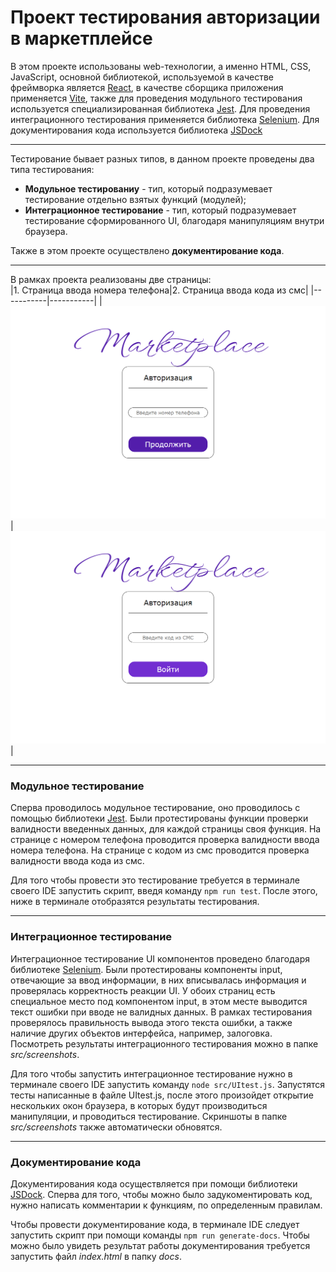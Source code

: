 # Проект тестирования авторизации в маркетплейсе

В этом проекте использованы web-технологии, а именно HTML, CSS, JavaScript, основной библиотекой, используемой в качестве фреймворка является [React](https://react.dev/), в качестве сборщика приложения применяется [Vite](https://vitejs.dev/), также для проведения модульного тестирования используется специализированная библиотека [Jest](https://jestjs.io/ru/). Для проведения интеграционного тестирования применяется библиотека [Selenium](https://www.selenium.dev/). Для документирования кода используется библиотека [JSDock](https://jsdoc.app/)
___
Тестирование бывает разных типов, в данном проекте проведены два типа тестирования:
* **Модульное тестированиу** - тип, который подразумевает тестирование отдельно взятых функций (модулей);
* **Интеграционное тестирование** - тип, который подразумевает тестирование сформированного UI, благодаря манипуляциям внутри браузера.

Также в этом проекте осуществлено **документирование кода**.
___
В рамках проекта реализованы две страницы:  
|1. Страница ввода номера телефона|2. Страница ввода кода из смс|
|-----------|-----------|
|![Изображение страницы ввода номера](src/screenshots/screenshot12.png)|![Изображение страницы ввода кода из СМС](src/screenshots/screenshot13.png)|
___
### Модульное тестирование
Сперва проводилось модульное тестирование, оно проводилось с помощью библиотеки [Jest](https://jestjs.io/ru/).
Были протестированы функции проверки валидности введенных данных, для каждой страницы своя функция. 
На странице с номером телефона проводится проверка валидности ввода номера телефона.
На странице с кодом из смс проводится проверка валидности ввода кода из смс.

Для того чтобы провести это тестирование требуется в терминале своего IDE запустить скрипт, введя команду `npm run test`.
После этого, ниже в терминале отобразятся результаты тестирования.
___
### Интеграционное тестирование
Интеграционное тестирование UI компонентов проведено благодаря библиотеке [Selenium](https://www.selenium.dev/).
Были протестированы компоненты input, отвечающие за ввод информации, в них вписывалась информация и проверялась корректность реакции UI.
У обоих страниц есть специальное место под компонентом input, в этом месте выводится текст ошибки при вводе не валидных данных.
В рамках тестирования проверялось правильность вывода этого текста ошибки, а также наличие других объектов интерфейса, например, залоговка.
Посмотреть результаты интеграционного тестирования можно в папке *src/screenshots*.

Для того чтобы запустить интеграционное тестирование нужно в терминале своего IDE запустить команду `node src/UItest.js`.
Запустятся тесты написанные в файле UItest.js, после этого произойдет открытие нескольких окон браузера, в которых будут производиться манипуляции, и проводиться тестирование. Скриншоты в папке *src/screenshots* также автоматически обновятся.
___
### Документирование кода
Документирования кода осуществляется при помощи библиотеки [JSDock](https://jsdoc.app/).
Сперва для того, чтобы можно было задукоментировать код, нужно написать комментарии к функциям, по определенным правилам.

Чтобы провести документирование кода, в терминале IDE следует запустить скрипт при помощи команды `npm run generate-docs`.
Чтобы можно было увидеть результат работы документирования требуется запустить файл *index.html* в папку *docs*.

